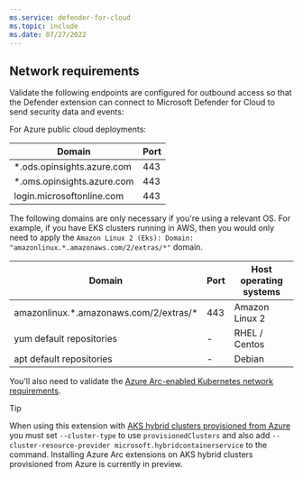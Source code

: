 ```yaml
---
ms.service: defender-for-cloud
ms.topic: include
ms.date: 07/27/2022
---
```


## Network requirements

Validate the following endpoints are configured for outbound access so that the Defender extension can connect to Microsoft Defender for Cloud to send security data and events:

For Azure public cloud deployments:

| Domain                     | Port |
| -------------------------- | ---- |
| *.ods.opinsights.azure.com | 443  |
| *.oms.opinsights.azure.com | 443  |
| login.microsoftonline.com  | 443  |

The following domains are only necessary if you're using a relevant OS. For example, if you have EKS clusters running in AWS, then you would only need to apply the `Amazon Linux 2 (Eks): Domain: "amazonlinux.*.amazonaws.com/2/extras/*"` domain.

| Domain                     | Port | Host operating systems |
| -------------------------- | ---- | -- |
| amazonlinux.*.amazonaws.com/2/extras/\* | 443 | Amazon Linux 2 |
| yum default repositories | - | RHEL / Centos |
| apt default repositories | - | Debian |

You'll also need to validate the [Azure Arc-enabled Kubernetes network requirements](../../azure-arc/kubernetes/quickstart-connect-cluster.md#meet-network-requirements).

> [!TIP]
> When using this extension with [AKS hybrid clusters provisioned from Azure](.././azure-arc/kubernetes/extensions.md#aks-hybrid-clusters-provisioned-from-azure-preview) you must set `--cluster-type` to use `provisionedClusters` and also add `--cluster-resource-provider microsoft.hybridcontainerservice` to the command. Installing Azure Arc extensions on AKS hybrid clusters provisioned from Azure is currently in preview.
